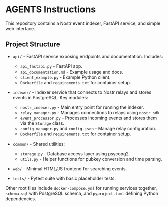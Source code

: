 # AGENTS Instructions

This repository contains a Nostr event indexer, FastAPI service, and simple web interface.

## Project Structure

- `api/` - FastAPI service exposing endpoints and documentation. Includes:
  - `api_fastapi.py` - FastAPI app.
  - `api_documentation.md` - Example usage and docs.
  - `client_example.py` - Example Python client.
  - `Dockerfile` and `requirements.txt` for container setup.

- `indexer/` - Indexer service that connects to Nostr relays and stores events in PostgreSQL. Key modules:
  - `nostr_indexer.py` - Main entry point for running the indexer.
  - `relay_manager.py` - Manages connections to relays using `nostr_sdk`.
  - `event_processor.py` - Processes incoming events and stores them via the `Storage` class.
  - `config_manager.py` and `config.json` - Manage relay configuration.
  - `Dockerfile` and `requirements.txt` for container setup.

- `common/` - Shared utilities:
  - `storage.py` - Database access layer using psycopg2.
  - `utils.py` - Helper functions for pubkey conversion and time parsing.

- `web/` - Minimal HTML/JS frontend for searching events.

- `tests/` - Pytest suite with basic placeholder tests.

Other root files include `docker-compose.yml` for running services together, `schema.sql` with PostgreSQL schema, and `pyproject.toml` defining Python dependencies.

